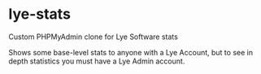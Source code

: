 # lye-stats
Custom PHPMyAdmin clone for Lye Software stats

Shows some base-level stats to anyone with a Lye Account, but to see in depth statistics you must have a Lye Admin account.
